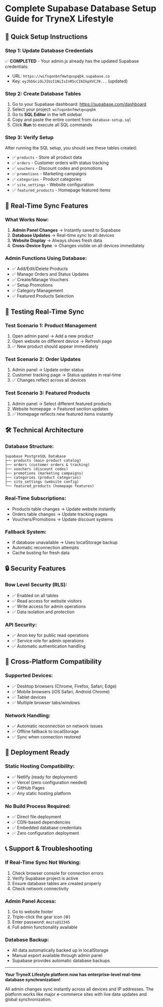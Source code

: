 # Complete Supabase Database Setup Guide for TryneX Lifestyle

## 🎯 Quick Setup Instructions

### Step 1: Update Database Credentials
✅ **COMPLETED** - Your admin.js already has the updated Supabase credentials:
- URL: `https://wifsqonbnfmwtqvupqbk.supabase.co`
- Key: `eyJhbGciOiJIUzI1NiIsInR5cCI6IkpXVCJ9...` (updated)

### Step 2: Create Database Tables
1. Go to your Supabase dashboard: https://supabase.com/dashboard
2. Select your project: `wifsqonbnfmwtqvupqbk`
3. Go to **SQL Editor** in the left sidebar
4. Copy and paste the entire content from `database-setup.sql`
5. Click **Run** to execute all SQL commands

### Step 3: Verify Setup
After running the SQL setup, you should see these tables created:
- ✅ `products` - Store all product data
- ✅ `orders` - Customer orders with status tracking
- ✅ `vouchers` - Discount codes and promotions
- ✅ `promotions` - Marketing campaigns
- ✅ `categories` - Product categories
- ✅ `site_settings` - Website configuration
- ✅ `featured_products` - Homepage featured items

## 🔄 Real-Time Sync Features

### What Works Now:
1. **Admin Panel Changes** → Instantly saved to Supabase
2. **Database Updates** → Real-time sync to all devices
3. **Website Display** → Always shows fresh data
4. **Cross-Device Sync** → Changes visible on all devices immediately

### Admin Functions Using Database:
- ✅ Add/Edit/Delete Products
- ✅ Manage Orders and Status Updates
- ✅ Create/Manage Vouchers
- ✅ Setup Promotions
- ✅ Category Management
- ✅ Featured Products Selection

## 🧪 Testing Real-Time Sync

### Test Scenario 1: Product Management
1. Open admin panel → Add a new product
2. Open website on different device → Refresh page
3. ✅ New product should appear immediately

### Test Scenario 2: Order Updates
1. Admin panel → Update order status
2. Customer tracking page → Status updates in real-time
3. ✅ Changes reflect across all devices

### Test Scenario 3: Featured Products
1. Admin panel → Select different featured products
2. Website homepage → Featured section updates
3. ✅ Homepage reflects new featured items instantly

## 🛠️ Technical Architecture

### Database Structure:
```
Supabase PostgreSQL Database
├── products (main product catalog)
├── orders (customer orders & tracking)
├── vouchers (discount codes)
├── promotions (marketing campaigns)
├── categories (product categories)
├── site_settings (website config)
└── featured_products (homepage features)
```

### Real-Time Subscriptions:
- Products table changes → Update website instantly
- Orders table changes → Update tracking pages
- Vouchers/Promotions → Update discount systems

### Fallback System:
- If database unavailable → Uses localStorage backup
- Automatic reconnection attempts
- Cache busting for fresh data

## 🔒 Security Features

### Row Level Security (RLS):
- ✅ Enabled on all tables
- ✅ Read access for website visitors
- ✅ Write access for admin operations
- ✅ Data isolation and protection

### API Security:
- ✅ Anon key for public read operations
- ✅ Service role for admin operations
- ✅ Automatic authentication handling

## 📱 Cross-Platform Compatibility

### Supported Devices:
- ✅ Desktop browsers (Chrome, Firefox, Safari, Edge)
- ✅ Mobile browsers (iOS Safari, Android Chrome)
- ✅ Tablet devices
- ✅ Multiple browser tabs/windows

### Network Handling:
- ✅ Automatic reconnection on network issues
- ✅ Offline fallback to localStorage
- ✅ Sync when connection restored

## 🚀 Deployment Ready

### Static Hosting Compatibility:
- ✅ Netlify (ready for deployment)
- ✅ Vercel (zero configuration needed)
- ✅ GitHub Pages
- ✅ Any static hosting platform

### No Build Process Required:
- ✅ Direct file deployment
- ✅ CDN-based dependencies
- ✅ Embedded database credentials
- ✅ Zero configuration deployment

## 📞 Support & Troubleshooting

### If Real-Time Sync Not Working:
1. Check browser console for connection errors
2. Verify Supabase project is active
3. Ensure database tables are created properly
4. Check network connectivity

### Admin Panel Access:
1. Go to website footer
2. Triple-click the gear icon (⚙️)
3. Enter password: `Amits@12345`
4. Full admin functionality available

### Database Backup:
- All data automatically backed up in localStorage
- Manual export available through admin panel
- Supabase provides automatic database backups

---

**Your TryneX Lifestyle platform now has enterprise-level real-time database synchronization!**

All admin changes sync instantly across all devices and IP addresses. The platform works like major e-commerce sites with live data updates and global synchronization.